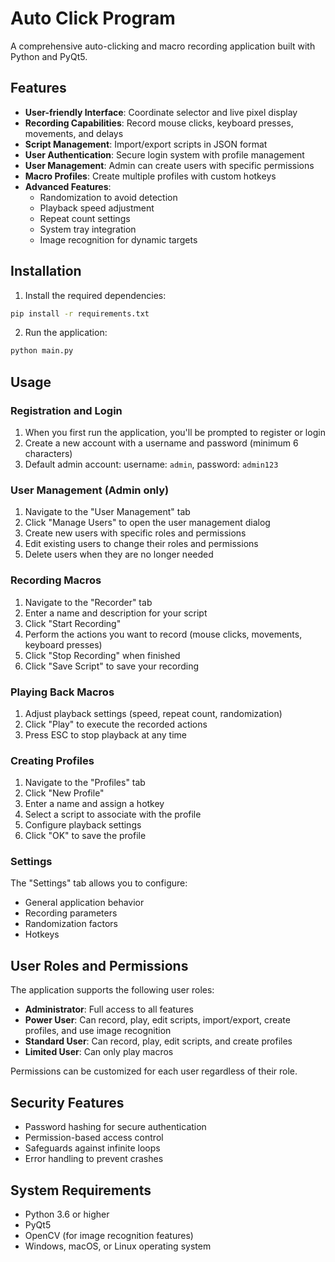 # Auto Click Program

A comprehensive auto-clicking and macro recording application built with Python and PyQt5.

## Features

- **User-friendly Interface**: Coordinate selector and live pixel display
- **Recording Capabilities**: Record mouse clicks, keyboard presses, movements, and delays
- **Script Management**: Import/export scripts in JSON format
- **User Authentication**: Secure login system with profile management
- **User Management**: Admin can create users with specific permissions
- **Macro Profiles**: Create multiple profiles with custom hotkeys
- **Advanced Features**: 
  - Randomization to avoid detection
  - Playback speed adjustment
  - Repeat count settings
  - System tray integration
  - Image recognition for dynamic targets

## Installation

1. Install the required dependencies:

```bash
pip install -r requirements.txt
```

2. Run the application:

```bash
python main.py
```

## Usage

### Registration and Login

1. When you first run the application, you'll be prompted to register or login
2. Create a new account with a username and password (minimum 6 characters)
3. Default admin account: username: `admin`, password: `admin123`

### User Management (Admin only)

1. Navigate to the "User Management" tab
2. Click "Manage Users" to open the user management dialog
3. Create new users with specific roles and permissions
4. Edit existing users to change their roles and permissions
5. Delete users when they are no longer needed

### Recording Macros

1. Navigate to the "Recorder" tab
2. Enter a name and description for your script
3. Click "Start Recording"
4. Perform the actions you want to record (mouse clicks, movements, keyboard presses)
5. Click "Stop Recording" when finished
6. Click "Save Script" to save your recording

### Playing Back Macros

1. Adjust playback settings (speed, repeat count, randomization)
2. Click "Play" to execute the recorded actions
3. Press ESC to stop playback at any time

### Creating Profiles

1. Navigate to the "Profiles" tab
2. Click "New Profile"
3. Enter a name and assign a hotkey
4. Select a script to associate with the profile
5. Configure playback settings
6. Click "OK" to save the profile

### Settings

The "Settings" tab allows you to configure:
- General application behavior
- Recording parameters
- Randomization factors
- Hotkeys

## User Roles and Permissions

The application supports the following user roles:

- **Administrator**: Full access to all features
- **Power User**: Can record, play, edit scripts, import/export, create profiles, and use image recognition
- **Standard User**: Can record, play, edit scripts, and create profiles
- **Limited User**: Can only play macros

Permissions can be customized for each user regardless of their role.

## Security Features

- Password hashing for secure authentication
- Permission-based access control
- Safeguards against infinite loops
- Error handling to prevent crashes

## System Requirements

- Python 3.6 or higher
- PyQt5
- OpenCV (for image recognition features)
- Windows, macOS, or Linux operating system